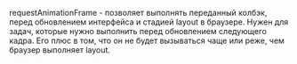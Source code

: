 requestAnimationFrame - позволяет выполнять переданный колбэк, перед обновлением интерфейса и стадией layout в браузере. Нужен для задач, которые нужно выполнить перед обновлением следующего кадра. Его плюс в том, что он не будет вызываться чаще или реже, чем браузер выполняет layout.